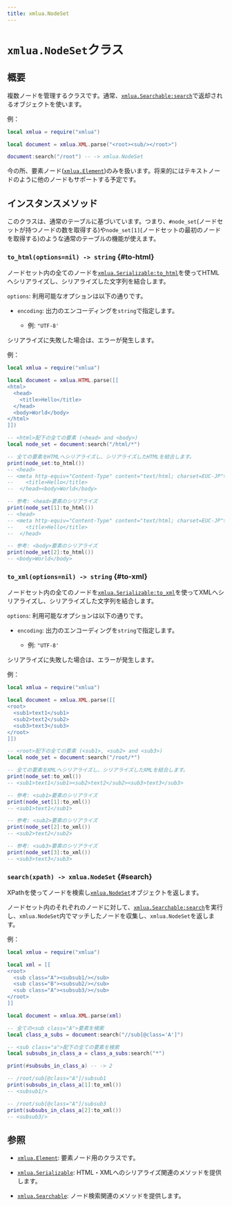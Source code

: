 ```yaml
---
title: xmlua.NodeSet
---
```


# `xmlua.NodeSet`クラス

## 概要

複数ノードを管理するクラスです。通常、[`xmlua.Searchable:search`][searchable-search]で返却されるオブジェクトを使います。

例：

```lua
local xmlua = require("xmlua")

local document = xmlua.XML.parse("<root><sub/></root>")

document:search("/root") -- -> xmlua.NodeSet
```

今の所、要素ノード([`xmlua.Element`][element])のみを扱います。将来的にはテキストノードのように他のノードもサポートする予定です。

## インスタンスメソッド

このクラスは、通常のテーブルに基づいています。つまり、`#node_set`(ノードセットが持つノードの数を取得する)や`node_set[1]`(ノードセットの最初のノードを取得する)のような通常のテーブルの機能が使えます。

### `to_html(options=nil) -> string` {#to-html}

ノードセット内の全てのノードを[`xmlua.Serializable:to_html`][serializable-to-html]を使ってHTMLへシリアライズし、シリアライズした文字列を結合します。

`options`: 利用可能なオプションは以下の通りです。

  * `encoding`: 出力のエンコーディングを`string`で指定します。

    * 例: `"UTF-8'`

シリアライズに失敗した場合は、エラーが発生します。

例：

```lua
local xmlua = require("xmlua")

local document = xmlua.HTML.parse([[
<html>
  <head>
    <title>Hello</title>
  </head>
  <body>World</body>
</html>
]])

-- <html>配下の全ての要素 (<head> and <body>)
local node_set = document:search("/html/*")

-- 全ての要素をHTMLへシリアライズし、シリアライズしたHTMLを結合します。
print(node_set:to_html())
-- <head>
-- <meta http-equiv="Content-Type" content="text/html; charset=EUC-JP">
--    <title>Hello</title>
--  </head><body>World</body>

-- 参考: <head>要素のシリアライズ
print(node_set[1]:to_html())
-- <head>
-- <meta http-equiv="Content-Type" content="text/html; charset=EUC-JP">
--    <title>Hello</title>
--  </head>

-- 参考: <body>要素のシリアライズ
print(node_set[2]:to_html())
-- <body>World</body>
```

### `to_xml(options=nil) -> string` {#to-xml}

ノードセット内の全てのノードを[`xmlua.Serializable:to_xml`][serializable-to-xml]を使ってXMLへシリアライズし、シリアライズした文字列を結合します。

`options`: 利用可能なオプションは以下の通りです。

  * `encoding`: 出力のエンコーディングを`string`で指定します。

    * 例: `"UTF-8'`

シリアライズに失敗した場合は、エラーが発生します。

例：

```lua
local xmlua = require("xmlua")

local document = xmlua.XML.parse([[
<root>
  <sub1>text1</sub1>
  <sub2>text2</sub2>
  <sub3>text3</sub3>
</root>
]])

-- <root>配下の全ての要素 (<sub1>, <sub2> and <sub3>)
local node_set = document:search("/root/*")

-- 全ての要素をXMLへシリアライズし、シリアライズしたXMLを結合します。
print(node_set:to_xml())
-- <sub1>text1</sub1><sub2>text2</sub2><sub3>text3</sub3>

-- 参考: <sub1>要素のシリアライズ
print(node_set[1]:to_xml())
-- <sub1>text1</sub1>

-- 参考: <sub2>要素のシリアライズ
print(node_set[2]:to_xml())
-- <sub2>text2</sub2>

-- 参考: <sub3>要素のシリアライズ
print(node_set[3]:to_xml())
-- <sub3>text3</sub3>
```

### `search(xpath) -> xmlua.NodeSet` {#search}

XPathを使ってノードを検索し[`xmlua.NodeSet`][node-set]オブジェクトを返します。

ノードセット内のそれぞれのノードに対して、[`xmlua.Searchable:search`][searchable-search]を実行し、`xmlua.NodeSet`内でマッチしたノードを収集し、`xmlua.NodeSet`を返します。

例：

```lua
local xmlua = require("xmlua")

local xml = [[
<root>
  <sub class="A"><subsub1/></sub>
  <sub class="B"><subsub2/></sub>
  <sub class="A"><subsub3/></sub>
</root>
]]

local document = xmlua.XML.parse(xml)

-- 全ての<sub class="A">要素を検索
local class_a_subs = document:search("//sub[@class='A']")

-- <sub class="a">配下の全ての要素を検索
local subsubs_in_class_a = class_a_subs:search("*")

print(#subsubs_in_class_a) -- -> 2

-- /root/sub[@class="A"]/subsub1
print(subsubs_in_class_a[1]:to_xml())
-- <subsub1/>

-- /root/sub[@class="A"]/subsub3
print(subsubs_in_class_a[2]:to_xml())
-- <subsub3/>
```

## 参照

  * [`xmlua.Element`][element]: 要素ノード用のクラスです。

  * [`xmlua.Serializable`][serializable]: HTML・XMLへのシリアライズ関連のメソッドを提供します。

  * [`xmlua.Searchable`][searchable]: ノード検索関連のメソッドを提供します。


[searchable-search]:searchable.html#search

[element]:element.html

[serializable-to-html]:serializable.html#to-html

[serializable-to-xml]:serializable.html#to-xml

[node-set]:node-set.html

[serializable]:serializable.html

[searchable]:searchable.html
